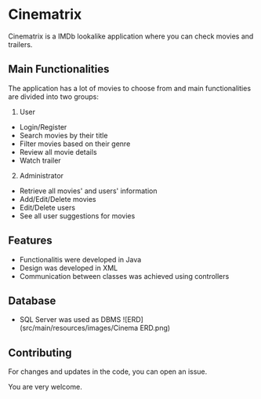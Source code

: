 # Cinematrix
Cinematrix is a IMDb lookalike application where you can check movies and trailers.
## Main Functionalities
The application has a lot of movies to choose from and main functionalities are divided into two groups: 
1. User
- Login/Register
- Search movies by their title
- Filter movies based on their genre
- Review all movie details
- Watch trailer
2. Administrator
- Retrieve all movies' and users' information
- Add/Edit/Delete movies
- Edit/Delete users
- See all user suggestions for movies
## Features
- Functionalitis were developed in Java 
- Design was developed in XML
- Communication between classes was achieved using controllers
## Database
- SQL Server was used as DBMS
![ERD](src/main/resources/images/Cinema ERD.png)
## Contributing
For changes and updates in the code, you can open an issue. 

You are very welcome.
